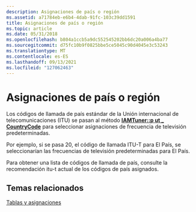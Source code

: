 ```yaml
---
description: Asignaciones de país o región
ms.assetid: a71784eb-e6b4-4dab-91fc-103c39dd1591
title: Asignaciones de país o región
ms.topic: article
ms.date: 05/31/2018
ms.openlocfilehash: b804a1ccb5a9dc552545202bb6dc20a006a4ba77
ms.sourcegitcommit: d75fc10b9f0825bbe5ce5045c90d4045e3c53243
ms.translationtype: MT
ms.contentlocale: es-ES
ms.lasthandoff: 09/13/2021
ms.locfileid: "127062463"
---
```

# <a name="countryregion-assignments"></a>Asignaciones de país o región

Los códigos de llamada de país estándar de la Unión internacional de telecomunicaciones (ITU) se pasan al método [**IAMTuner::p ut \_ CountryCode**](/windows/desktop/api/Strmif/nf-strmif-iamtuner-put_countrycode) para seleccionar asignaciones de frecuencia de televisión predeterminadas.

Por ejemplo, si se pasa 20, el código de llamada ITU-T para El País, se seleccionarían las frecuencias de televisión predeterminadas para El País.

Para obtener una lista de códigos de llamada de país, consulte la recomendación itu-t actual de los códigos de país asignados.

## <a name="related-topics"></a>Temas relacionados

<dl> <dt>

[Tablas y asignaciones](tables-and-assignments.md)
</dt> </dl>

 

 




